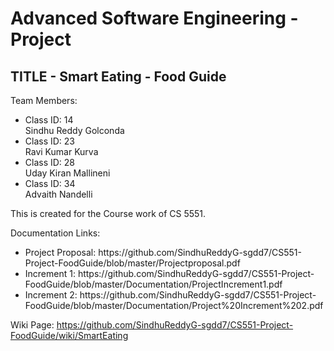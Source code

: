 # Advanced Software Engineering - Project

<h2> TITLE - Smart Eating - Food Guide</h2>

Team Members:

<ul>
<li>Class ID: 14 <br/> Sindhu Reddy Golconda </li>
<li>Class ID: 23 <br/> Ravi Kumar Kurva </li>
<li>Class ID: 28 <br/> Uday Kiran Mallineni </li>
<li>Class ID: 34 <br/> Advaith Nandelli </li>
</ul>

This is created for the Course work of CS 5551.

Documentation Links:

<ul>
<li>Project Proposal: https://github.com/SindhuReddyG-sgdd7/CS551-Project-FoodGuide/blob/master/Projectproposal.pdf</li>
<li>Increment 1: https://github.com/SindhuReddyG-sgdd7/CS551-Project-FoodGuide/blob/master/Documentation/ProjectIncrement1.pdf</li>
<li>Increment 2: https://github.com/SindhuReddyG-sgdd7/CS551-Project-FoodGuide/blob/master/Documentation/Project%20Increment%202.pdf</li>
</ul>

Wiki Page: https://github.com/SindhuReddyG-sgdd7/CS551-Project-FoodGuide/wiki/SmartEating
